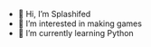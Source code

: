 - 👋 Hi, I’m Splashifed
- 👀 I’m interested in making games
- 🌱 I’m currently learning  Python



<!---
SplashifedPrograms/SplashifedPrograms is a ✨ special ✨ repository because its `README.md` (this file) appears on your GitHub profile.
You can click the Preview link to take a look at your changes.
--->
